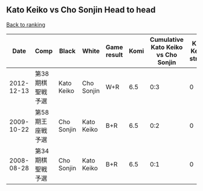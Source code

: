 ## Kato Keiko vs Cho Sonjin Head to head

[Back to ranking](../../index.md)




| **Date** | **Comp** | **Black** | **White** | **Game result** | **Komi** | **Cumulative Kato Keiko vs Cho Sonjin** | **Kato Keiko streak** | **Cho Sonjin streak** | 
| --- | --- | --- | --- | --- | --- | --- | --- | --- |
| 2012-12-13 | 第38期棋聖戦予選 | Kato Keiko | Cho Sonjin | W+R | 6.5 | 0:3 | 0 | 3 | 
| 2009-10-22 | 第58期王座戦予選 | Cho Sonjin | Kato Keiko | B+R | 6.5 | 0:2 | 0 | 2 | 
| 2008-08-28 | 第34期棋聖戦予選 | Cho Sonjin | Kato Keiko | B+R | 6.5 | 0:1 | 0 | 1 |




